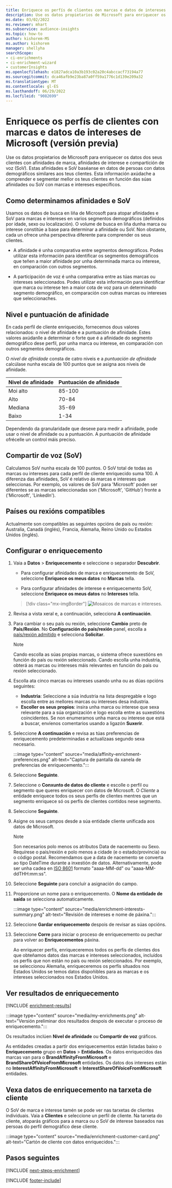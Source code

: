 ```yaml
---
title: Enriquece os perfís de clientes con marcas e datos de intereses de Microsoft (versión previa)
description: Use os datos propietarios de Microsoft para enriquecer os datos dos seus clientes con afinidades e compartición de voz.
ms.date: 03/02/2022
ms.reviewer: mhart
ms.subservice: audience-insights
ms.topic: how-to
author: kishorem-MS
ms.author: kishorem
manager: shellyha
searchScope:
- ci-enrichments
- ci-enrichment-wizard
- customerInsights
ms.openlocfilehash: e1827adca10a3b193c02a20c4abccacf73194a77
ms.sourcegitcommit: dca46afb9e23ba87a0ff59a1776c1d139e209a32
ms.translationtype: MT
ms.contentlocale: gl-ES
ms.lasthandoff: 06/29/2022
ms.locfileid: "9082699"
---
```

# <a name="enrich-customer-profiles-with-brands-and-interests-data-from-microsoft-preview"></a>Enriquece os perfís de clientes con marcas e datos de intereses de Microsoft (versión previa)

Use os datos propietarios de Microsoft para enriquecer os datos dos seus clientes con afinidades de marca, afinidades de interese e compartición de voz (SoV). Estas afinidades e SoV baséanse en datos de persoas con datos demográficos similares aos teus clientes. Esta información axúdache a comprender e segmentar mellor os teus clientes en función das súas afinidades ou SoV con marcas e intereses específicos.

## <a name="how-we-determine-affinities-and-sov"></a>Como determinamos afinidades e SoV

Usamos os datos de busca en liña de Microsoft para atopar afinidades e SoV para marcas e intereses en varios segmentos demográficos (definidos por idade, sexo ou localización). O volume de busca en liña dunha marca ou interese constitúe a base para determinar a afinidade ou SoV. Non obstante, cada un ofrece unha perspectiva diferente para comprender os seus clientes.

- A afinidade é unha comparativa entre segmentos demográficos. Podes utilizar esta información para identificar os segmentos demográficos que teñen a maior afinidade por unha determinada marca ou interese, en comparación con outros segmentos.

- A participación de voz é unha comparativa entre as túas marcas ou intereses seleccionados. Podes utilizar esta información para identificar que marca ou interese ten a maior cota de voz para un determinado segmento demográfico, en comparación con outras marcas ou intereses que seleccionaches.

## <a name="affinity-level-and-score"></a>Nivel e puntuación de afinidade

En cada perfil de cliente enriquecido, fornecemos dous valores relacionados: o nivel de afinidade e a puntuación de afinidade. Estes valores axúdanlle a determinar o forte que é a afinidade do segmento demográfico dese perfil, por unha marca ou interese, en comparación con outros segmentos demográficos.

O *nivel de afinidade* consta de catro niveis e a *puntuación de afinidade* calcúlase nunha escala de 100 puntos que se asigna aos niveis de afinidade.

|Nivel de afinidade |Puntuación de afinidade  |
|---------|---------|
|Moi alto     | 85-100       |
|Alto     | 70-84        |
|Mediana     | 35-69        |
|Baixo     | 1-34        |

Dependendo da granularidade que desexe para medir a afinidade, pode usar o nivel de afinidade ou a puntuación. A puntuación de afinidade ofrécelle un control máis preciso.

## <a name="share-of-voice-sov"></a>Compartir de voz (SoV)

Calculamos SoV nunha escala de 100 puntos. O SoV total de todas as marcas ou intereses para cada perfil de cliente enriquecido suma 100. A diferenza das afinidades, SoV é relativo ás marcas e intereses que seleccionas. Por exemplo, os valores de SoV para 'Microsoft' poden ser diferentes se as marcas seleccionadas son ('Microsoft', 'GitHub') fronte a ('Microsoft', 'LinkedIn').

## <a name="supported-countriesregions"></a>Países ou rexións compatibles

Actualmente son compatibles as seguintes opcións de país ou rexión: Australia, Canadá (inglés), Francia, Alemaña, Reino Unido ou Estados Unidos (inglés).

## <a name="configure-the-enrichment"></a>Configurar o enriquecemento

1. Vaia a **Datos** > **Enriquecemento** e seleccione o separador **Descubrir**.

   - Para configurar afinidades de marca e enriquecemento de SoV, seleccione **Enriquece os meus datos** no **Marcas** tella.

   - Para configurar afinidades de interese e enriquecemento SoV, seleccione **Enriquece os meus datos** no **Intereses** tella.

   > [!div class="mx-imgBorder"]
   > ![Mosaicos de marcas e intereses.](media/BrandsInterest-tile-Hub.png "Mosaicos de marcas e intereses")

1. Revisa a vista xeral e, a continuación, selecciona **A continuación**.

1. Para cambiar o seu país ou rexión, seleccione **Cambio** preto de **País/Rexión**. No **Configuración do país/rexión** panel, escolla a [país/rexión admitido](#supported-countriesregions) e selecciona **Solicitar**.

   > [!NOTE]
   > Cando escolla as súas propias marcas, o sistema ofrece suxestións en función do país ou rexión seleccionado. Cando escolla unha industria, obterá as marcas ou intereses máis relevantes en función do país ou rexión seleccionado.

1. Escolla ata cinco marcas ou intereses usando unha ou as dúas opcións seguintes:

   - **Industria**: Seleccione a súa industria na lista despregable e logo escolla entre as mellores marcas ou intereses desa industria.
   - **Escoller os seus propios**: insira unha marca ou interese que sexa relevante para a súa organización e logo escolla entre as suxestións coincidentes. Se non enumeramos unha marca ou interese que está a buscar, envíenos comentarios usando a ligazón **Suxerir**.

1. Seleccione **A continuación** e revisa as túas preferencias de enriquecemento predeterminadas e actualízaas segundo sexa necesario.

   :::image type="content" source="media/affinity-enrichment-preferences.png" alt-text="Captura de pantalla da xanela de preferencias de enriquecemento.":::

1. Seleccione **Seguinte**.

1. Seleccione o **Conxunto de datos do cliente** e escolle o perfil ou segmento que queres enriquecer con datos de Microsoft. O *Cliente* a entidade enriquece todos os seus perfís de clientes mentres que un segmento enriquece só os perfís de clientes contidos nese segmento.

1. Seleccione **Seguinte**.

1. Asigne os seus campos desde a súa entidade cliente unificada aos datos de Microsoft.

   > [!NOTE]
   > Son necesarios polo menos os atributos Data de nacemento ou Sexo. Requírese o país/rexión e polo menos a cidade (e o estado/provincia) ou o código postal. Recomendamos que a data de nacemento se converta ao tipo DateTime durante a inxestión de datos. Alternativamente, pode ser unha cadea en [ISO 8601](https://www.iso.org/iso-8601-date-and-time-format.html) formato "aaaa-MM-dd" ou "aaaa-MM-ddTHH:mm:ss".

1. Seleccione **Seguinte** para concluír a asignación do campo.

1. Proporcione un nome para o enriquecemento. O **Nome da entidade de saída** se selecciona automaticamente.

   :::image type="content" source="media/enrichment-interests-summary.png" alt-text="Revisión de intereses e nome de páxina.":::

1. Seleccione **Gardar enriquecemento** despois de revisar as súas opcións.

1. Seleccione **Corre** para iniciar o proceso de enriquecemento ou pechar para volver ao **Enriquecementos** páxina.

   Ao enriquecer perfís, enriqueceremos todos os perfís de clientes dos que obteñamos datos das marcas e intereses seleccionados, incluídos os perfís que non están no país ou rexión seleccionados. Por exemplo, se seleccionou Alemaña, enriqueceremos os perfís situados nos Estados Unidos se temos datos dispoñibles para as marcas e os intereses seleccionados nos Estados Unidos.

## <a name="view-enrichment-results"></a>Ver resultados de enriquecemento

[!INCLUDE [enrichment-results](includes/enrichment-results.md)]

:::image type="content" source="media/my-enrichments.png" alt-text="Versión preliminar dos resultados despois de executar o proceso de enriquecemento.":::

Os resultados inclúen **Nivel de afinidade** ou **Compartir de voz** gráficos.

As entidades creadas a partir dos enriquecementos están listadas baixo o **Enriquecemento** grupo en **Datos** > **Entidades**. Os datos enriquecidos das marcas van para o **BrandAffinityFromMicrosoft** e **BrandShareOfVoiceFromMicrosoft** entidades. Os datos dos intereses están no **InterestAffinityFromMicrosoft** e **InterestShareOfVoiceFromMicrosoft** entidades.

## <a name="see-enrichment-data-on-the-customer-card"></a>Vexa datos de enriquecemento na tarxeta de cliente

O SoV de marca e interese tamén se pode ver nas tarxetas de clientes individuais. Vaia a **Clientes** e seleccione un perfil de cliente. Na tarxeta do cliente, atoparás gráficos para a marca ou o SoV de interese baseados nas persoas do perfil demográfico dese cliente.

:::image type="content" source="media/enrichment-customer-card.png" alt-text="Cartón de cliente con datos enriquecidos.":::

## <a name="next-steps"></a>Pasos seguintes

[!INCLUDE [next-steps-enrichment](includes/next-steps-enrichment.md)]


[!INCLUDE [footer-include](includes/footer-banner.md)]
